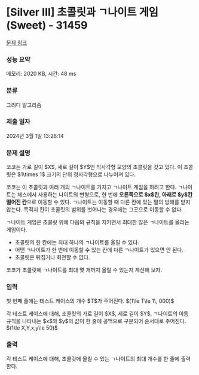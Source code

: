 # [Silver III] 초콜릿과 ㄱ나이트 게임 (Sweet) - 31459 

[문제 링크](https://www.acmicpc.net/problem/31459) 

### 성능 요약

메모리: 2020 KB, 시간: 48 ms

### 분류

그리디 알고리즘

### 제출 일자

2024년 3월 1일 13:28:14

### 문제 설명

<p>코코는 가로 길이 $X$, 세로 길이 $Y$인 직사각형 모양의 초콜릿을 갖고 있다. 이 초콜릿은 $1\times 1$ 크기의 단위 정사각형으로 나누어져 있다.</p>

<p>코코는 이 초콜릿과 여러 개의 ㄱ나이트를 가지고 ㄱ나이트 게임을 하려고 한다. ㄱ나이트는 체스에서 사용하는 나이트의 변형으로, 한 번에 <strong>오른쪽으로 $x$칸, 아래로 $y$칸 떨어진 칸</strong>으로 이동할 수 있다. ㄱ나이트는 이동할 때 다른 칸에 있는 말의 방해를 받지 않는다. 목적지 칸이 초콜릿의 범위를 벗어나는 경우에는 그곳으로 이동할 수 없다.</p>

<p>ㄱ나이트 게임은 초콜릿 위에 다음의 규칙을 지키면서 최대한 많은 ㄱ나이트를 올리는 게임이다.</p>

<ul>
	<li>초콜릿의 한 칸에는 최대 하나의 ㄱ나이트를 올릴 수 있다.</li>
	<li>어떤 ㄱ나이트가 한 번에 이동할 수 있는 칸에 다른 ㄱ나이트가 있으면 안 된다.</li>
	<li>초콜릿은 뒤집거나 회전할 수 없다.</li>
</ul>

<p>코코가 초콜릿에 ㄱ나이트를 최대 몇 개까지 올릴 수 있는지 계산해 보자.</p>

### 입력 

 <p>첫 번째 줄에는 테스트 케이스의 개수 $T$가 주어진다. $(1\le T\le 1\, 000)$</p>

<p>각 테스트 케이스에 대해, 초콜릿의 가로 길이 $X$, 세로 길이 $Y$, ㄱ나이트의 이동 규칙을 나타내는 $x$와 $y$의 값이 한 줄에 공백으로 구분되어 순서대로 주어진다. $(1\le X,Y,x,y\le 50)$</p>

### 출력 

 <p>각 테스트 케이스에 대해, 초콜릿에 올릴 수 있는 ㄱ나이트의 최대 개수를 한 줄에 출력한다.</p>

